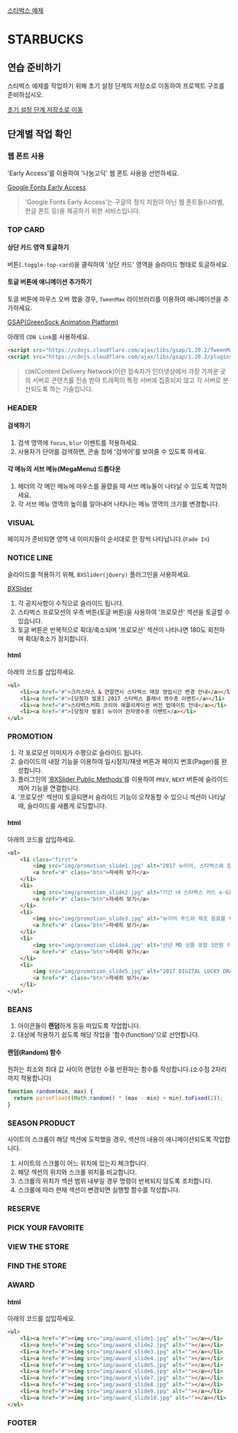 [스타벅스 예제](https://heropcode.github.io/Starbucks/)

# STARBUCKS

## 연습 준비하기

스타벅스 예제를 작업하기 위해 초기 설정 단계의 저장소로 이동하여 프로젝트 구조를 준비하십시오.

[초기 설정 단계 저장소로 이동](https://github.com/HeropCode/Starbucks/tree/initialization)

## 단계별 작업 확인

### 웹 폰트 사용

'Early Access'를 이용하여 '나눔고딕' 웹 폰트 사용을 선언하세요.

[Google Fonts Early Access](https://fonts.google.com/earlyaccess)

> 'Google Fonts Early Access'는 구글의 정식 지원이 아닌 웹 폰트들(나라별, 한글 폰트 등)을 제공하기 위한 서비스입니다. 

### TOP CARD

#### 상단 카드 영역 토글하기

버튼(`.toggle-top-card`)을 클릭하여 '상단 카드' 영역을 슬라이드 형태로 토글하세요.

#### 토글 버튼에 애니메이션 추가하기

토글 버튼에 마우스 오버 했을 경우, `TweenMax` 라이브러리를 이용하여 애니메이션을 추가하세요.

[GSAP(GreenSock Animation Platform)](https://greensock.com/)

아래의 `CDN Link`를 사용하세요.

```html
<script src="https://cdnjs.cloudflare.com/ajax/libs/gsap/1.20.2/TweenMax.min.js"></script>
<script src="https://cdnjs.cloudflare.com/ajax/libs/gsap/1.20.2/plugins/ScrollToPlugin.min.js"></script>
```

> `CDN`(Content Delivery Network)이란 접속자가 인터넷상에서 가장 가까운 곳의 서버로 콘텐츠를 전송 받아 트래픽이 특정 서버에 집중되지 않고 각 서버로 분산되도록 하는 기술입니다. 

### HEADER

#### 검색하기

1. 검색 영역에 `focus`, `blur` 이벤트를 적용하세요.
1. 사용자가 단어를 검색하면, 콘솔 창에 '검색어'를 보여줄 수 있도록 하세요.

#### 각 메뉴의 서브 메뉴(MegaMenu) 드롭다운

1. 헤더의 각 메인 메뉴에 마우스를 올렸을 때 서브 메뉴들이 나타날 수 있도록 작업하세요.
1. 각 서브 메뉴 영역의 높이를 알아내어 나타나는 메뉴 영역의 크기를 변경합니다.

### VISUAL

페이지가 준비되면 영역 내 이미지들이 순서대로 한 장씩 나타납니다.(`Fade In`)

### NOTICE LINE

슬라이드를 적용하기 위해, `BXSlider(jQuery)` 플러그인을 사용하세요.

[BXSlider](http://bxslider.com)

1. 각 공지사항이 수직으로 슬라이드 됩니다.
1. 스타벅스 프로모션의 우측 버튼(토글 버튼)을 사용하여 '프로모션' 섹션을 토글할 수 있습니다.
1. 토글 버튼은 반복적으로 확대/축소되며 '프로모션' 섹션이 나타나면 180도 회전하며 확대/축소가 정지합니다.

#### html

아래의 코드를 삽입하세요.

```html
<ul>
    <li><a href="#">크리스마스 & 연말연시 스타벅스 매장 영업시간 변경 안내</a></li>
    <li><a href="#">[당첨자 발표] 2017 스타벅스 플래너 영수증 이벤트</a></li>
    <li><a href="#">스타벅스커피 코리아 애플리케이션 버전 업데이트 안내</a></li>
    <li><a href="#">[당첨자 발표] 뉴이어 전자영수증 이벤트</a></li>
</ul>
```

### PROMOTION

1. 각 포로모션 이미지가 수평으로 슬라이드 됩니다.
1. 슬라이드의 내장 기능을 이용하여 일시정지/재생 버튼과 페이지 번호(Pager)를 완성합니다.
1. 플러그인의 ['BXSlider Public Methods'](http://bxslider.com/options)를 이용하여 `PREV`, `NEXT` 버튼에 슬라이드 제어 기능을 연결합니다. 
1. '프로모션' 섹션이 토글되면서 슬라이드 기능이 오작동할 수 있으니 섹션이 나타날 때, 슬라이드를 새롭게 로딩합니다.

#### html

아래의 코드를 삽입하세요.

```html
<ul>
    <li class="first">
        <img src="img/promotion_slide1.jpg" alt="2017 뉴이어, 스타벅스와 함께 즐겁고 활기차게 시작하세요!">
        <a href="#" class="btn">자세히 보기</a>
    </li>
    <li>
        <img src="img/promotion_slide2.jpg" alt="기간 내 스타벅스 카드 e-Gift를 3만원 이상 선물 시, 아메리카노 e-쿠폰을 드립니다.">
        <a href="#" class="btn">자세히 보기</a>
    </li>
    <li>
        <img src="img/promotion_slide3.jpg" alt="뉴이어 푸드와 제조 음료를 세트로 구매 시, 뉴이어 음료 BOGO(1+1) 쿠폰을 드립니다.">
        <a href="#" class="btn">자세히 보기</a>
    </li>
    <li>
        <img src="img/promotion_slide4.jpg" alt="신년 MD 상품 포함 3만원 이상 구매 고객께 아메리카노(톨사이즈) 쿠폰을 드립니다.">
        <a href="#" class="btn">자세히 보기</a>
    </li>
    <li>
        <img src="img/promotion_slide5.jpg" alt="2017 DIGITAL LUCKY DRAW 100% 당첨의 행운을 드립니다!">
        <a href="#" class="btn">자세히 보기</a>
    </li>
</ul>
```

### BEANS

1. 아이콘들이 **랜덤**하게 둥둥 떠있도록 작업합니다.
1. 대상에 적용하기 쉽도록 해당 작업을 '함수(function)'으로 선언합니다.

#### 랜덤(Random) 함수

원하는 최소와 최대 값 사이의 랜덤한 수를 반환하는 함수를 작성합니다.(소수점 2자리까지 적용합니다)

```js
function random(min, max) {
  return parseFloat((Math.random() * (max - min) + min).toFixed(2));
}
```

### SEASON PRODUCT

사이트의 스크롤이 해당 섹션에 도착했을 경우, 섹션의 내용이 애니메이션되도록 작업합니다.

1. 사이트의 스크롤이 어느 위치에 있는지 체크합니다.
1. 해당 섹션의 위치와 스크롤 위치를 비교합니다.
1. 스크롤의 위치가 섹션 범위 내부일 경우 명령이 반복되지 않도록 조치합니다.
1. 스크롤에 따라 현재 섹션이 변경되면 실행할 함수를 작성합니다.

### RESERVE

### PICK YOUR FAVORITE

### VIEW THE STORE

### FIND THE STORE

### AWARD

#### html

아래의 코드를 삽입하세요.

```html
<ul>
    <li><a href="#"><img src="img/award_slide1.jpg" alt=""></a></li>
    <li><a href="#"><img src="img/award_slide2.jpg" alt=""></a></li>
    <li><a href="#"><img src="img/award_slide3.jpg" alt=""></a></li>
    <li><a href="#"><img src="img/award_slide4.jpg" alt=""></a></li>
    <li><a href="#"><img src="img/award_slide5.jpg" alt=""></a></li>
    <li><a href="#"><img src="img/award_slide6.jpg" alt=""></a></li>
    <li><a href="#"><img src="img/award_slide7.jpg" alt=""></a></li>
    <li><a href="#"><img src="img/award_slide8.jpg" alt=""></a></li>
    <li><a href="#"><img src="img/award_slide9.jpg" alt=""></a></li>
    <li><a href="#"><img src="img/award_slide10.jpg" alt=""></a></li>
</ul>
```

### FOOTER











